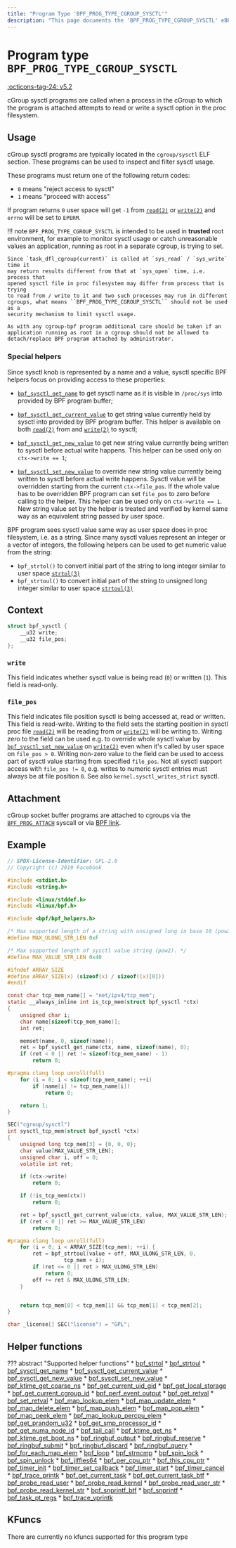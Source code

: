 ```yaml
---
title: "Program Type 'BPF_PROG_TYPE_CGROUP_SYSCTL'"
description: "This page documents the 'BPF_PROG_TYPE_CGROUP_SYSCTL' eBPF program type, including its definition, usage, program types that can use it, and examples."
---
```

# Program type `BPF_PROG_TYPE_CGROUP_SYSCTL`

<!-- [FEATURE_TAG](BPF_PROG_TYPE_CGROUP_SYSCTL) -->
[:octicons-tag-24: v5.2](https://github.com/torvalds/linux/commit/7b146cebe30cb481b0f70d85779da938da818637)
<!-- [/FEATURE_TAG] -->

cGroup sysctl programs are called when a process in the cGroup to which the program is attached attempts to read or write a sysctl option in the proc filesystem.

## Usage

cGroup sysctl programs are typically located in the `cgroup/sysctl` ELF section. These programs can be used to inspect and filter sysctl usage.

These programs must return one of the following
return codes:

* `0` means "reject access to sysctl"
* `1` means "proceed with access"

If program returns `0` user space will get `-1` from [`read(2)`](https://linux.die.net/man/2/read) or [`write(2)`](https://linux.die.net/man/2/write) and `errno` will be set to `EPERM`.

!!! note
    ``BPF_PROG_TYPE_CGROUP_SYSCTL`` is intended to be used in **trusted** root
    environment, for example to monitor sysctl usage or catch unreasonable values
    an application, running as root in a separate cgroup, is trying to set.

    Since `task_dfl_cgroup(current)` is called at `sys_read` / `sys_write` time it
    may return results different from that at `sys_open` time, i.e. process that
    opened sysctl file in proc filesystem may differ from process that is trying
    to read from / write to it and two such processes may run in different
    cgroups, what means ``BPF_PROG_TYPE_CGROUP_SYSCTL`` should not be used as a
    security mechanism to limit sysctl usage.

    As with any cgroup-bpf program additional care should be taken if an
    application running as root in a cgroup should not be allowed to
    detach/replace BPF program attached by administrator.

### Special helpers

Since sysctl knob is represented by a name and a value, sysctl specific BPF helpers focus on providing access to these properties:

* [`bpf_sysctl_get_name`](../helper-function/bpf_sysctl_get_name.md) to get sysctl name as it is visible in `/proc/sys` into provided by BPF program buffer;

* [`bpf_sysctl_get_current_value`](../helper-function/bpf_sysctl_get_current_value.md) to get string value currently held by sysctl into provided by BPF program buffer. This helper is available on both [`read(2)`](https://linux.die.net/man/2/read) from and [`write(2)`](https://linux.die.net/man/2/write) to sysctl;

* [`bpf_sysctl_get_new_value`](../helper-function/bpf_sysctl_get_new_value.md) to get new string value currently being written to sysctl before actual write happens. This helper can be used only on `ctx->write == 1`;

* [`bpf_sysctl_set_new_value`](../helper-function/bpf_sysctl_set_new_value.md) to override new string value currently being written to sysctl before actual write happens. Sysctl value will be overridden starting from the current `ctx->file_pos`. If the whole value has to be overridden BPF program can set `file_pos` to zero before calling to the helper. This helper can be used only on `ctx->write == 1`. New string value set by the helper is treated and verified by kernel same way as an equivalent string passed by user space.

BPF program sees sysctl value same way as user space does in proc filesystem, i.e. as a string. Since many sysctl values represent an integer or a vector of integers, the following helpers can be used to get numeric value from the string:

* `bpf_strtol()` to convert initial part of the string to long integer similar to user space [`strtol(3)`](https://linux.die.net/man/3/strtol)
* `bpf_strtoul()` to convert initial part of the string to unsigned long integer similar to user space [`strtoul(3)`](https://linux.die.net/man/3/strtoul)

## Context

```c
struct bpf_sysctl {
    __u32 write;
    __u32 file_pos;
};
```

### `write`

This field indicates whether sysctl value is being read (`0`) or written (`1`). This field is read-only.

### `file_pos`

This field indicates file position sysctl is being accessed at, read or written. This field is read-write. Writing to the field sets the starting position in sysctl proc file [`read(2)`](https://linux.die.net/man/2/read) will be reading from or [`write(2)`](https://linux.die.net/man/2/write) will be writing to. Writing zero to the field can be used e.g. to override whole sysctl value by [`bpf_sysctl_set_new_value`](../helper-function/bpf_sysctl_get_new_value.md) on [`write(2)`](https://linux.die.net/man/2/write) even when it's called by user space on `file_pos > 0`. Writing non-zero value to the field can be used to access part of sysctl value starting from specified `file_pos`. Not all sysctl support access with `file_pos != 0`, e.g. writes to numeric sysctl entries must always be at file position `0`. See also `kernel.sysctl_writes_strict` sysctl.

## Attachment

cGroup socket buffer programs are attached to cgroups via the [`BPF_PROG_ATTACH`](../syscall/BPF_PROG_ATTACH.md) syscall or via [BPF link](../syscall/BPF_LINK_CREATE.md).

## Example

```c
// SPDX-License-Identifier: GPL-2.0
// Copyright (c) 2019 Facebook

#include <stdint.h>
#include <string.h>

#include <linux/stddef.h>
#include <linux/bpf.h>

#include <bpf/bpf_helpers.h>

/* Max supported length of a string with unsigned long in base 10 (pow2 - 1). */
#define MAX_ULONG_STR_LEN 0xF

/* Max supported length of sysctl value string (pow2). */
#define MAX_VALUE_STR_LEN 0x40

#ifndef ARRAY_SIZE
#define ARRAY_SIZE(x) (sizeof(x) / sizeof((x)[0]))
#endif

const char tcp_mem_name[] = "net/ipv4/tcp_mem";
static __always_inline int is_tcp_mem(struct bpf_sysctl *ctx)
{
	unsigned char i;
	char name[sizeof(tcp_mem_name)];
	int ret;

	memset(name, 0, sizeof(name));
	ret = bpf_sysctl_get_name(ctx, name, sizeof(name), 0);
	if (ret < 0 || ret != sizeof(tcp_mem_name) - 1)
		return 0;

#pragma clang loop unroll(full)
	for (i = 0; i < sizeof(tcp_mem_name); ++i)
		if (name[i] != tcp_mem_name[i])
			return 0;

	return 1;
}

SEC("cgroup/sysctl")
int sysctl_tcp_mem(struct bpf_sysctl *ctx)
{
	unsigned long tcp_mem[3] = {0, 0, 0};
	char value[MAX_VALUE_STR_LEN];
	unsigned char i, off = 0;
	volatile int ret;

	if (ctx->write)
		return 0;

	if (!is_tcp_mem(ctx))
		return 0;

	ret = bpf_sysctl_get_current_value(ctx, value, MAX_VALUE_STR_LEN);
	if (ret < 0 || ret >= MAX_VALUE_STR_LEN)
		return 0;

#pragma clang loop unroll(full)
	for (i = 0; i < ARRAY_SIZE(tcp_mem); ++i) {
		ret = bpf_strtoul(value + off, MAX_ULONG_STR_LEN, 0,
				  tcp_mem + i);
		if (ret <= 0 || ret > MAX_ULONG_STR_LEN)
			return 0;
		off += ret & MAX_ULONG_STR_LEN;
	}


	return tcp_mem[0] < tcp_mem[1] && tcp_mem[1] < tcp_mem[2];
}

char _license[] SEC("license") = "GPL";
```

## Helper functions

<!-- DO NOT EDIT MANUALLY -->
<!-- [PROG_HELPER_FUNC_REF] -->
??? abstract "Supported helper functions"
    * [bpf_strtol](../helper-function/bpf_strtol.md)
    * [bpf_strtoul](../helper-function/bpf_strtoul.md)
    * [bpf_sysctl_get_name](../helper-function/bpf_sysctl_get_name.md)
    * [bpf_sysctl_get_current_value](../helper-function/bpf_sysctl_get_current_value.md)
    * [bpf_sysctl_get_new_value](../helper-function/bpf_sysctl_get_new_value.md)
    * [bpf_sysctl_set_new_value](../helper-function/bpf_sysctl_set_new_value.md)
    * [bpf_ktime_get_coarse_ns](../helper-function/bpf_ktime_get_coarse_ns.md)
    * [bpf_get_current_uid_gid](../helper-function/bpf_get_current_uid_gid.md)
    * [bpf_get_local_storage](../helper-function/bpf_get_local_storage.md)
    * [bpf_get_current_cgroup_id](../helper-function/bpf_get_current_cgroup_id.md)
    * [bpf_perf_event_output](../helper-function/bpf_perf_event_output.md)
    * [bpf_get_retval](../helper-function/bpf_get_retval.md)
    * [bpf_set_retval](../helper-function/bpf_set_retval.md)
    * [bpf_map_lookup_elem](../helper-function/bpf_map_lookup_elem.md)
    * [bpf_map_update_elem](../helper-function/bpf_map_update_elem.md)
    * [bpf_map_delete_elem](../helper-function/bpf_map_delete_elem.md)
    * [bpf_map_push_elem](../helper-function/bpf_map_push_elem.md)
    * [bpf_map_pop_elem](../helper-function/bpf_map_pop_elem.md)
    * [bpf_map_peek_elem](../helper-function/bpf_map_peek_elem.md)
    * [bpf_map_lookup_percpu_elem](../helper-function/bpf_map_lookup_percpu_elem.md)
    * [bpf_get_prandom_u32](../helper-function/bpf_get_prandom_u32.md)
    * [bpf_get_smp_processor_id](../helper-function/bpf_get_smp_processor_id.md)
    * [bpf_get_numa_node_id](../helper-function/bpf_get_numa_node_id.md)
    * [bpf_tail_call](../helper-function/bpf_tail_call.md)
    * [bpf_ktime_get_ns](../helper-function/bpf_ktime_get_ns.md)
    * [bpf_ktime_get_boot_ns](../helper-function/bpf_ktime_get_boot_ns.md)
    * [bpf_ringbuf_output](../helper-function/bpf_ringbuf_output.md)
    * [bpf_ringbuf_reserve](../helper-function/bpf_ringbuf_reserve.md)
    * [bpf_ringbuf_submit](../helper-function/bpf_ringbuf_submit.md)
    * [bpf_ringbuf_discard](../helper-function/bpf_ringbuf_discard.md)
    * [bpf_ringbuf_query](../helper-function/bpf_ringbuf_query.md)
    * [bpf_for_each_map_elem](../helper-function/bpf_for_each_map_elem.md)
    * [bpf_loop](../helper-function/bpf_loop.md)
    * [bpf_strncmp](../helper-function/bpf_strncmp.md)
    * [bpf_spin_lock](../helper-function/bpf_spin_lock.md)
    * [bpf_spin_unlock](../helper-function/bpf_spin_unlock.md)
    * [bpf_jiffies64](../helper-function/bpf_jiffies64.md)
    * [bpf_per_cpu_ptr](../helper-function/bpf_per_cpu_ptr.md)
    * [bpf_this_cpu_ptr](../helper-function/bpf_this_cpu_ptr.md)
    * [bpf_timer_init](../helper-function/bpf_timer_init.md)
    * [bpf_timer_set_callback](../helper-function/bpf_timer_set_callback.md)
    * [bpf_timer_start](../helper-function/bpf_timer_start.md)
    * [bpf_timer_cancel](../helper-function/bpf_timer_cancel.md)
    * [bpf_trace_printk](../helper-function/bpf_trace_printk.md)
    * [bpf_get_current_task](../helper-function/bpf_get_current_task.md)
    * [bpf_get_current_task_btf](../helper-function/bpf_get_current_task_btf.md)
    * [bpf_probe_read_user](../helper-function/bpf_probe_read_user.md)
    * [bpf_probe_read_kernel](../helper-function/bpf_probe_read_kernel.md)
    * [bpf_probe_read_user_str](../helper-function/bpf_probe_read_user_str.md)
    * [bpf_probe_read_kernel_str](../helper-function/bpf_probe_read_kernel_str.md)
    * [bpf_snprintf_btf](../helper-function/bpf_snprintf_btf.md)
    * [bpf_snprintf](../helper-function/bpf_snprintf.md)
    * [bpf_task_pt_regs](../helper-function/bpf_task_pt_regs.md)
    * [bpf_trace_vprintk](../helper-function/bpf_trace_vprintk.md)
<!-- [/PROG_HELPER_FUNC_REF] -->

## KFuncs

<!-- [PROG_KFUNC_REF] -->
There are currently no kfuncs supported for this program type
<!-- [/PROG_KFUNC_REF] -->
